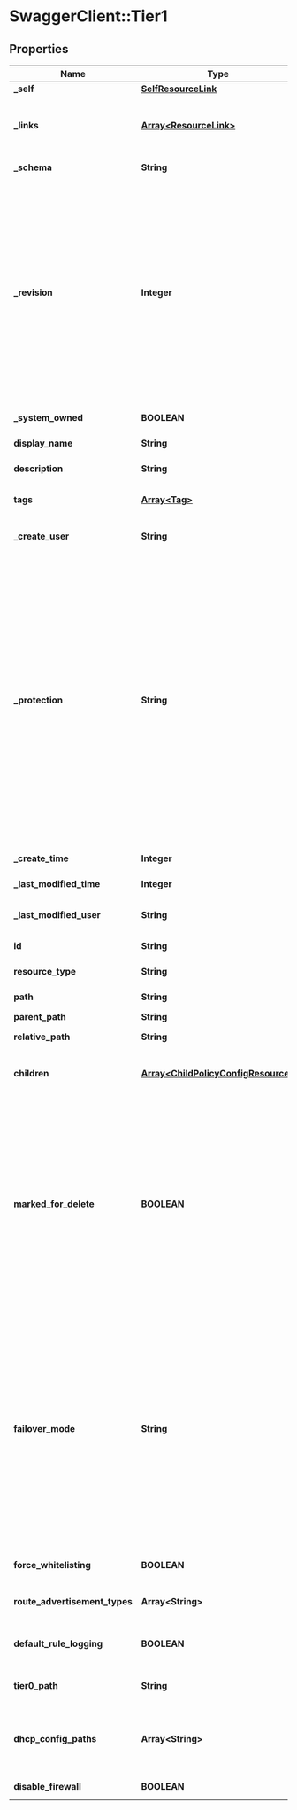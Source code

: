 # SwaggerClient::Tier1

## Properties
Name | Type | Description | Notes
------------ | ------------- | ------------- | -------------
**_self** | [**SelfResourceLink**](SelfResourceLink.md) | Link to this resource | [optional] 
**_links** | [**Array&lt;ResourceLink&gt;**](ResourceLink.md) | The server will populate this field when returing the resource. Ignored on PUT and POST. | [optional] 
**_schema** | **String** | Schema for this resource | [optional] 
**_revision** | **Integer** | The _revision property describes the current revision of the resource. To prevent clients from overwriting each other&#39;s changes, PUT operations must include the current _revision of the resource, which clients should obtain by issuing a GET operation. If the _revision provided in a PUT request is missing or stale, the operation will be rejected. | [optional] 
**_system_owned** | **BOOLEAN** | Indicates system owned resource | [optional] 
**display_name** | **String** | Defaults to ID if not set | [optional] 
**description** | **String** | Description of this resource | [optional] 
**tags** | [**Array&lt;Tag&gt;**](Tag.md) | Opaque identifiers meaningful to the API user | [optional] 
**_create_user** | **String** | ID of the user who created this resource | [optional] 
**_protection** | **String** | Protection status is one of the following: PROTECTED - the client who retrieved the entity is not allowed             to modify it. NOT_PROTECTED - the client who retrieved the entity is allowed                 to modify it REQUIRE_OVERRIDE - the client who retrieved the entity is a super                    user and can modify it, but only when providing                    the request header X-Allow-Overwrite&#x3D;true. UNKNOWN - the _protection field could not be determined for this           entity.  | [optional] 
**_create_time** | **Integer** | Timestamp of resource creation | [optional] 
**_last_modified_time** | **Integer** | Timestamp of last modification | [optional] 
**_last_modified_user** | **String** | ID of the user who last modified this resource | [optional] 
**id** | **String** | Unique identifier of this resource | [optional] 
**resource_type** | **String** | The type of this resource. | [optional] 
**path** | **String** | Absolute path of this object | [optional] 
**parent_path** | **String** | Path of its parent | [optional] 
**relative_path** | **String** | Path relative from its parent | [optional] 
**children** | [**Array&lt;ChildPolicyConfigResource&gt;**](ChildPolicyConfigResource.md) | subtree for this type within policy tree containing nested elements.  | [optional] 
**marked_for_delete** | **BOOLEAN** | Intent objects are not directly deleted from the system when a delete is invoked on them. They are marked for deletion and only when all the realized entities for that intent object gets deleted, the intent object is deleted. Objects that are marked for deletion are not returned in GET call. One can use the search API to get these objects.  | [optional] [default to false]
**failover_mode** | **String** | Determines the behavior when a Tier-1 instance in ACTIVE-STANDBY high-availability mode restarts after a failure. If set to PREEMPTIVE, the preferred node will take over, even if it causes another failure. If set to NON_PREEMPTIVE, then the instance that restarted will remain secondary. This property must not be populated unless the ha_mode property is set to ACTIVE_STANDBY.  | [optional] [default to &#39;NON_PREEMPTIVE&#39;]
**force_whitelisting** | **BOOLEAN** | Flag to add whitelisting FW rule during realization | [optional] [default to false]
**route_advertisement_types** | **Array&lt;String&gt;** | Enable different types of route advertisements.  | [optional] 
**default_rule_logging** | **BOOLEAN** | Indicates if logging should be enabled for the default whitelisting rule.  | [optional] [default to false]
**tier0_path** | **String** | Specify Tier-1 connectivity to Tier-0 instance.  | [optional] 
**dhcp_config_paths** | **Array&lt;String&gt;** | DHCP configuration for Segments connected to Tier-1. DHCP service is enabled in relay mode.  | [optional] 
**disable_firewall** | **BOOLEAN** | Disable or enable gateway fiewall. | [optional] [default to false]


